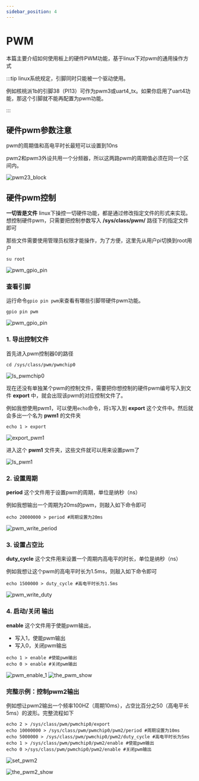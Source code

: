 ```yaml
---
sidebar_position: 4
---
```


# PWM

本篇主要介绍如何使用板上的硬件PWM功能，基于linux下对pwm的通用操作方式

:::tip
linux系统规定，引脚同时只能被一个驱动使用。

例如核桃派1b的引脚38（PI13）可作为pwm3或uart4_tx。如果你启用了uart4功能，那这个引脚就不能再配置为pwm功能。

:::

## 硬件pwm参数注意

pwm的周期值和高电平时长最短可以设置到10ns

pwm2和pwm3外设共用一个分频器，所以这两路pwm的周期值必须在同一个区间内。

![pwm23_block](./img/pwm/pwm23_block.png)



## 硬件pwm控制
**一切皆是文件** linux下操控一切硬件功能，都是通过修改指定文件的形式来实现。想控制硬件pwm，只需要把控制参数写入 **/sys/class/pwm/** 路径下的指定文件即可

那些文件需要使用管理员权限才能操作，为了方便，这里先从用户pi切换到root用户
```
su root
```
![pwm_gpio_pin](./img/pwm/su_root.png)



### 查看引脚
运行命令`gpio pin pwm`来查看有哪些引脚带硬件pwm功能。
```
gpio pin pwm
```
![pwm_gpio_pin](./img/pwm/pwm_gpio_pin.png)




### 1. 导出控制文件
首先进入pwm控制器0的路径
```
cd /sys/class/pwm/pwmchip0
```
![ls_pwmchip0](./img/pwm/ls_pwmchip0.png)

现在还没有单独某个pwm的控制文件，需要把你想控制的硬件pwm编号写入到文件 **export** 中，就会出现该pwm的对应控制文件了。

例如我想使用pwm1，可以使用`echo`命令，将`1`写入到 **export** 这个文件中。然后就会多出一个名为 **pwm1** 的文件夹 
```
echo 1 > export
```
![export_pwm1](./img/pwm/export_pwm1.png)

进入这个 **pwm1** 文件夹，这些文件就可以用来设置pwm了

![ls_pwm1](./img/pwm/ls_pwm1.png)

### 2. 设置周期

**period** 这个文件用于设置pwm的周期，单位是纳秒（ns）

例如我想输出一个周期为20ms的pwm，则敲入如下命令即可
```
echo 20000000 > period #周期设置为20ms
```
![pwm_write_period](./img/pwm/pwm_write_period.png)


### 3. 设置占空比
**duty_cycle** 这个文件用来设置一个周期内高电平的时长，单位是纳秒（ns）

例如我想让这个pwm的高电平时长为1.5ms，则敲入如下命令即可
```
echo 1500000 > duty_cycle #高电平时长为1.5ms
```
![pwm_write_duty](./img/pwm/pwm_write_duty.png)

###  4. 启动/关闭 输出
**enable** 这个文件用于使能pwm输出，
- 写入1，使能pwm输出
- 写入0，关闭pwm输出

```
echo 1 > enable #使能pwm输出
echo 0 > enable #关闭pwm输出
```
![pwm_enable_1](./img/pwm/pwm_enable_1.png)
![the_pwm_show](./img/pwm/the_pwm_show.png)


### 完整示例：控制pwm2输出
例如想让pwm2输出一个频率100HZ（周期10ms），占空比百分之50（高电平长5ms）的波形。完整流程如下
```
echo 2 > /sys/class/pwm/pwmchip0/export
echo 10000000 > /sys/class/pwm/pwmchip0/pwm2/period #周期设置为10ms
echo 5000000 > /sys/class/pwm/pwmchip0/pwm2/duty_cycle #高电平时长为5ms
echo 1 > /sys/class/pwm/pwmchip0/pwm2/enable #使能pwm输出
echo 0 >/sys/class/pwm/pwmchip0/pwm2/enable #关闭pwm输出
```
![set_pwm2](./img/pwm/set_pwm2.png)

![the_pwm2_show](./img/pwm/the_pwm2_show.png)

